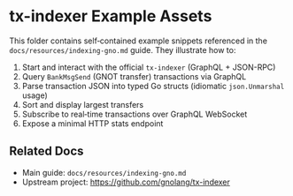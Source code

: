 # tx-indexer Example Assets

This folder contains self‑contained example snippets referenced in the `docs/resources/indexing-gno.md` guide. They illustrate how to:

1. Start and interact with the official `tx-indexer` (GraphQL + JSON-RPC)
2. Query `BankMsgSend` (GNOT transfer) transactions via GraphQL
3. Parse transaction JSON into typed Go structs (idiomatic `json.Unmarshal` usage)
4. Sort and display largest transfers
5. Subscribe to real‑time transactions over GraphQL WebSocket
6. Expose a minimal HTTP stats endpoint

## Related Docs
- Main guide: `docs/resources/indexing-gno.md`
- Upstream project: https://github.com/gnolang/tx-indexer
